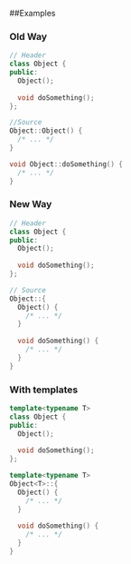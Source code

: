 ##Examples

### Old Way

```c++
// Header
class Object {
public:
  Object();
  
  void doSomething();
};

//Source
Object::Object() {
  /* ... */
}

void Object::doSomething() {
  /* ... */
}
```

### New Way

```c++
// Header
class Object {
public:
  Object();
  
  void doSomething();
};

// Source
Object::{
  Object() {
    /* ... */
  }
  
  void doSomething() {
    /* ... */
  }
}
```

### With templates

```c++
template<typename T>
class Object {
public:
  Object();
  
  void doSomething();
};

template<typename T>
Object<T>::{
  Object() {
    /* ... */
  }
  
  void doSomething() {
    /* ... */
  }
}
```
